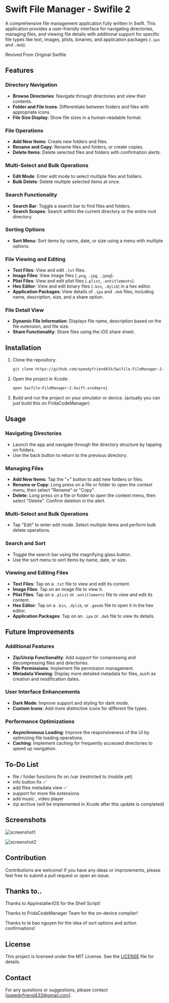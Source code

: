 # Swift File Manager - Swifile 2

A comprehensive file management application fully written in Swift. This application provides a user-friendly interface for navigating directories, managing files, and viewing file details with additional support for specific file types like text, images, plists, binaries, and application packages (`.ipa` and `.deb`).

Revived From Original Swifile

## Features

### Directory Navigation
- **Browse Directories**: Navigate through directories and view their contents.
- **Folder and File Icons**: Differentiate between folders and files with appropriate icons.
- **File Size Display**: Show file sizes in a human-readable format.

### File Operations
- **Add New Items**: Create new folders and files.
- **Rename and Copy**: Rename files and folders, or create copies.
- **Delete Items**: Delete selected files and folders with confirmation alerts.

### Multi-Select and Bulk Operations
- **Edit Mode**: Enter edit mode to select multiple files and folders.
- **Bulk Delete**: Delete multiple selected items at once.

### Search Functionality
- **Search Bar**: Toggle a search bar to find files and folders.
- **Search Scopes**: Search within the current directory or the entire root directory.

### Sorting Options
- **Sort Menu**: Sort items by name, date, or size using a menu with multiple options.

### File Viewing and Editing
- **Text Files**: View and edit `.txt` files.
- **Image Files**: View image files (`.png`, `.jpg`, `.jpeg`).
- **Plist Files**: View and edit plist files (`.plist`, `.entitlements`).
- **Hex Editor**: View and edit binary files (`.bin`, `.dylib`) in a hex editor.
- **Application Packages**: View details of `.ipa` and `.deb` files, including name, description, size, and a share option.

### File Detail View
- **Dynamic File Information**: Displays file name, description based on the file extension, and file size.
- **Share Functionality**: Share files using the iOS share sheet.

## Installation

1. Clone the repository:
    ```sh
    git clone https://github.com/speedyfriend433/Swifile-FileManager-2-Swift.git
    ```
2. Open the project in Xcode:
    ```sh
    open Swifile-FileManager-2-Swift.xcodeproj
    ```
3. Build and run the project on your simulator or device. (actually you can just build this on FridaCodeManager)

## Usage

### Navigating Directories
- Launch the app and navigate through the directory structure by tapping on folders.
- Use the back button to return to the previous directory.

### Managing Files
- **Add New Items**: Tap the "+" button to add new folders or files.
- **Rename or Copy**: Long press on a file or folder to open the context menu, then select "Rename" or "Copy".
- **Delete**: Long press on a file or folder to open the context menu, then select "Delete". Confirm deletion in the alert.

### Multi-Select and Bulk Operations
- Tap "Edit" to enter edit mode. Select multiple items and perform bulk delete operations.

### Search and Sort
- Toggle the search bar using the magnifying glass button.
- Use the sort menu to sort items by name, date, or size.

### Viewing and Editing Files
- **Text Files**: Tap on a `.txt` file to view and edit its content.
- **Image Files**: Tap on an image file to view it.
- **Plist Files**: Tap on a `.plist` or `.entitlements` file to view and edit its content.
- **Hex Editor**: Tap on a `.bin`, `.dylib`, or `.geode` file to open it in the hex editor.
- **Application Packages**: Tap on an `.ipa` or `.deb` file to view its details.

## Future Improvements

### Additional Features
- **Zip/Unzip Functionality**: Add support for compressing and decompressing files and directories.
- **File Permissions**: Implement file permission management.
- **Metadata Viewing**: Display more detailed metadata for files, such as creation and modification dates.

### User Interface Enhancements
- **Dark Mode**: Improve support and styling for dark mode.
- **Custom Icons**: Add more distinctive icons for different file types.

### Performance Optimizations
- **Asynchronous Loading**: Improve the responsiveness of the UI by optimizing file loading operations.
- **Caching**: Implement caching for frequently accessed directories to speed up navigation.

## To-Do List

- file / folder functions fix on /var (restricted to /mobile yet)
- info button fix ✅
- add files metadata view ✅
- support for more file extensions 
- add music , video player
- zip archive (will be implemented in Xcode after this update is completed)

## Screenshots
![screenshot1](https://github.com/speedyfriend433/Swifile-FileManager-2-Swift/assets/171631703/05a97cbf-55a0-4028-9e43-c958bd87944d)

![screenshot2](https://github.com/speedyfriend433/Swifile-FileManager-2-Swift/assets/171631703/64b30c60-e474-44d4-9b6a-ccd336519d10)

## Contribution

Contributions are welcome! If you have any ideas or improvements, please feel free to submit a pull request or open an issue.

## Thanks to..

Thanks to AppinstalleriOS for the Shell Script!

Thanks to FridaCodeManager Team for the on-device compiler!

Thanks to le bao nguyen for the idea of sort options and action confirmations!

## License

This project is licensed under the MIT License. See the [LICENSE](LICENSE) file for details.

## Contact

For any questions or suggestions, please contact [speedyfriend433@gmail.com].
